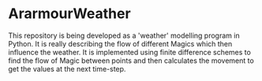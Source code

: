 # ArarmourWeather
This repository is being developed as a 'weather' modelling program in Python. It is really describing the flow of different Magics which then influence the weather. It is implemented using finite difference schemes to find the flow of Magic between points and then calculates the movement to get the values at the next time-step.
